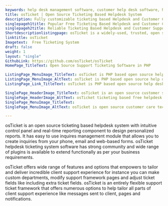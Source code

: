 ```yaml
---
keywords: help desk management software, customer help desk software, help desk support software, small business help desk software, ticket management, it help desk ticketing software, web based help desk software, open source ticketing system php mysql
title: osTicket | Open Source Ticketing Based Helpdesk System
description: Fully customizable ticketing based Helpdesk and Customer Care System equipped with a wide range of features to provide incredible customer support experience.
singlepageh1title: Popular Free Ticketing Based Helpdesk and Customer Care System
singlepageh2title: Reliable Ticketing Based Helpdesk and Customer Support System to deliver swift responses to customer inquiries from your email, phone, and web-based form.
Shortdescriptionlistingpage: osTicket is a widely-used, trusted, open source and free IT help desk software developed in PHP. Easily scale and streamline your customer service systematically.
linktitle: osTicket
Imagetext:  Free Ticketing System
draft: false
weight: 1
layout: "single"
GithubLink: https://github.com/osTicket/osTicket
HomePage_TitleText: Open Source Support Ticketing Software in PHP

ListingPage_MenuImage_TitleText: osTicket is PHP based open source help desk management software.
ListingPage_MenuImage_AltText: osTicket is PHP based open source help desk ticketing software
ListingPage_Link_TitleText: osTicket is PHP based open source help desk management software.

SinglePage_HeaderImage_TitleText: osTicket is an open source customer support help desk management software
SinglePage_HeaderImage_AltText: osTicket ticketing based free helpdesk and customer care software
SinglePage_MenuImage_TitleText: 
SinglePage_MenuImage_AltText: osTicket is open source customer care technology

---
```


osTicket is an open source ticketing based helpdesk system with intuitive control panel and real-time reporting component to design personalized reports. It has easy to use inquires management module that allows you to create inquiries from your phone, email and web-based forms. osTicket helpdesk ticketing system software has strong community and wide range of plugins is available to extend functionally as per your business requirements.

osTicket offers wide range of features and options that empowers to tailor and deliver incredible client support experience for instance you can make custom departments, modify support framework pages and adjust ticket fields like including extra ticket fields. osTicket is an entirely flexible support ticket framework that offers numerous options to help tailor all parts of client support experience like messages sent to client, pages and notifications.